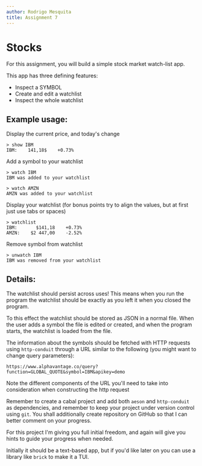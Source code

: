 ```yaml
---
author: Rodrigo Mesquita
title: Assignment 7
---
```


# Stocks

For this assignment, you will build a simple stock market watch-list app.

This app has three defining features:

- Inspect a SYMBOL
- Create and edit a watchlist
- Inspect the whole watchlist

## Example usage:

Display the current price, and today's change
```
> show IBM
IBM:    141,18$    +0.73%
```

Add a symbol to your watchlist
```
> watch IBM
IBM was added to your watchlist

> watch AMZN
AMZN was added to your watchlist
```

Display your watchlist (for bonus points try to align the values, but at first
just use tabs or spaces)
```
> watchlist
IBM:       $141,18    +0.73%
AMZN:    $2 447,00    -2.52%
```

Remove symbol from watchlist
```
> unwatch IBM
IBM was removed from your watchlist
```

## Details:

The watchlist should persist across uses! This means when you run the program
the watchlist should be exactly as you left it when you closed the program.

To this effect the watchlist should be stored as JSON in a normal file. When the
user adds a symbol the file is edited or created, and when the program starts,
the watchlist is loaded from the file.

The information about the symbols should be fetched with HTTP requests using
`http-conduit` through a URL similar to the following (you might want to change
query parameters):

```
https://www.alphavantage.co/query?function=GLOBAL_QUOTE&symbol=IBM&apikey=demo
```

Note the different components of the URL you'll need to take into consideration
when constructing the http request

Remember to create a cabal project and add both `aeson` and `http-conduit` as
dependencies, and remember to keep your project under version control using
`git`. You shall additionally create repository on GitHub so that I can better
comment on your progress.

For this project I'm giving you full initial freedom, and again will give you
hints to guide your progress when needed.

Initially it should be a text-based app, but if you'd like later on you can use
a library like `brick` to make it a TUI.

